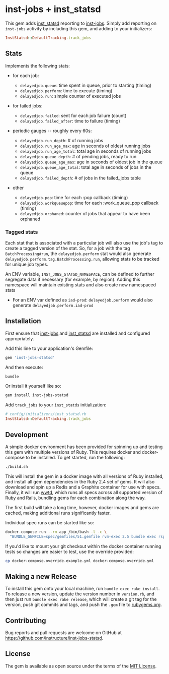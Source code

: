 # inst-jobs + inst_statsd

This gem adds [inst_statsd](https://github.com/instructure/inst_statsd) reporting to [inst-jobs](https://github.com/instructure/inst-jobs). Simply add reporting on `inst-jobs` activity by including this gem, and adding to your initializers:

```ruby
InstStatsd::DefaultTracking.track_jobs
```

## Stats

Implements the following stats:

- for each job:
  - `delayedjob.queue`: time spent in queue, prior to starting (timing)
  - `delayedjob.perform`: time to execute (timing)
  - `delayedjob.run`: simple counter of executed jobs

- for failed jobs:
  - `delayedjob.failed`: sent for each job failure (count)
  - `delayedjob.failed_after`: time to failure (timing)

- periodic gauges -- roughly every 60s:
  - `delayedjob.run_depth`: # of running jobs
  - `delayedjob.run_age_max`: age in seconds of oldest running jobs
  - `delayedjob.run_age_total`: total age in seconds of running jobs
  - `delayedjob.queue_depth`: # of pending jobs, ready to run
  - `delayedjob.queue_age_max`: age in seconds of oldest job in the queue
  - `delayedjob.queue_age_total`: total age in seconds of jobs in the queue
  - `delayedjob.failed_depth`: # of jobs in the failed_jobs table

- other
  - `delayedjob.pop`: time for each :pop callback (timing)
  - `delayedjob.workqueuepop`: time for each :work_queue_pop callback (timing)
  - `delayedjob.orphaned`: counter of jobs that appear to have been orphaned

### Tagged stats

Each stat that is associated with a particular job will also use the job's tag
to create a tagged version of the stat. So, for a job with the tag `BatchProcessing#run`,
the `delayedjob.perform` stat would also generate `delayedjob.perform.tag.BatchProcessing.run`,
allowing stats to be tracked for unique job types.

An ENV variable, `INST_JOBS_STATSD_NAMESPACE`, can be defined to further segregate data
if necessary (for example, by region). Adding this namespace will maintain existing stats and
also create new namespaced stats
  - For an ENV var defined as `iad-prod`: `delayedjob.perform` would also generate `delayedjob.perform.iad-prod`

## Installation

First ensure that [inst-jobs](https://github.com/instructure/inst-jobs) and [inst_statsd](https://github.com/instructure/inst_statsd) are installed and configured appropriately.

Add this line to your application's Gemfile:

```ruby
gem 'inst-jobs-statsd'
```

And then execute:

```bash
bundle
```

Or install it yourself like so:

```bash
gem install inst-jobs-statsd
```

Add `track_jobs` to your `inst_statds` initialization:

```ruby
# config/initializers/inst_statsd.rb
InstStatsd::DefaultTracking.track_jobs
```

## Development

A simple docker environment has been provided for spinning up and testing this
gem with multiple versions of Ruby. This requires docker and docker-compose to
be installed. To get started, run the following:

```bash
./build.sh
```

This will install the gem in a docker image with all versions of Ruby installed,
and install all gem dependencies in the Ruby 2.4 set of gems. It will also
download and spin up a Redis and a Graphite container for use with specs. Finally, it will
run [wwtd](https://github.com/grosser/wwtd), which runs all specs across all
supported version of Ruby and Rails, bundling gems for each combination along
the way.

The first build will take a long time, however, docker images and gems are
cached, making additional runs significantly faster.

Individual spec runs can be started like so:

```bash
docker-compose run --rm app /bin/bash -l -c \
  "BUNDLE_GEMFILE=spec/gemfiles/51.gemfile rvm-exec 2.5 bundle exec rspec"
```

If you'd like to mount your git checkout within the docker container running
tests so changes are easier to test, use the override provided:

```bash
cp docker-compose.override.example.yml docker-compose.override.yml
```


## Making a new Release

To install this gem onto your local machine, run `bundle exec rake install`. To
release a new version, update the version number in `version.rb`, and then just
run `bundle exec rake release`, which will create a git tag for the version,
push git commits and tags, and push the `.gem` file to
[rubygems.org](https://rubygems.org).


## Contributing

Bug reports and pull requests are welcome on GitHub at
https://github.com/instructure/inst-jobs-statsd.


## License

The gem is available as open source under the terms of the
[MIT License](http://opensource.org/licenses/MIT).
